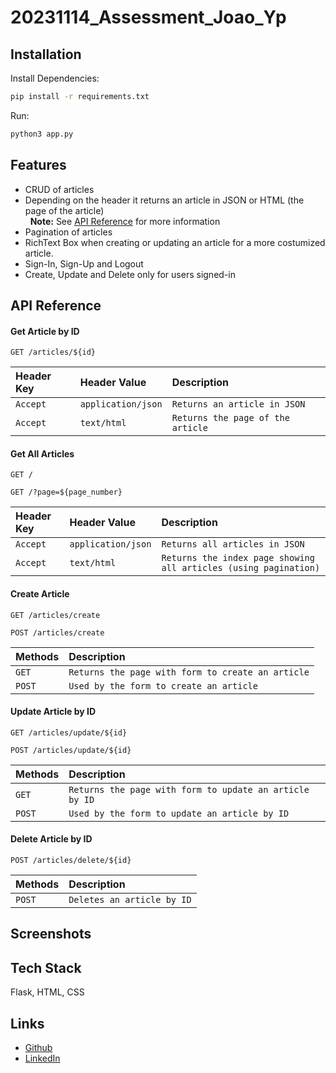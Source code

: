 # 20231114_Assessment_Joao_Yp

## Installation

Install Dependencies:

```bash
pip install -r requirements.txt
```

Run:

```bash
python3 app.py
```

## Features

- CRUD of articles
- Depending on the header it returns an article in JSON or HTML (the page of the article)<br />
  &nbsp; **Note:** See [API Reference](#api-reference) for more information
- Pagination of articles
- RichText Box when creating or updating an article for a more costumized article.
- Sign-In, Sign-Up and Logout
- Create, Update and Delete only for users signed-in

## API Reference

#### Get Article by ID

```http
GET /articles/${id}
```

| Header Key | Header Value       | Description                       |
| :--------- | :----------------- | :-------------------------------- |
| `Accept`   | `application/json` | `Returns an article in JSON`      |
| `Accept`   | `text/html`        | `Returns the page of the article` |

#### Get All Articles

```http
GET /
```

```http
GET /?page=${page_number}
```

| Header Key | Header Value       | Description                                                      |
| :--------- | :----------------- | :--------------------------------------------------------------- |
| `Accept`   | `application/json` | `Returns all articles in JSON`                                   |
| `Accept`   | `text/html`        | `Returns the index page showing all articles (using pagination)` |

#### Create Article

```http
GET /articles/create
```

```http
POST /articles/create
```

| Methods | Description                                       |
| :------ | :------------------------------------------------ |
| `GET`   | `Returns the page with form to create an article` |
| `POST`  | `Used by the form to create an article`           |

#### Update Article by ID

```http
GET /articles/update/${id}
```

```http
POST /articles/update/${id}
```

| Methods | Description                                             |
| :------ | :------------------------------------------------------ |
| `GET`   | `Returns the page with form to update an article by ID` |
| `POST`  | `Used by the form to update an article by ID`           |

#### Delete Article by ID

```http
POST /articles/delete/${id}
```

| Methods | Description                |
| :------ | :------------------------- |
| `POST`  | `Deletes an article by ID` |

## Screenshots

## Tech Stack

Flask, HTML, CSS

## Links

- [Github](https://www.github.com/joaoyp)
- [LinkedIn](https://www.linkedin.com/in/joao-yp/)
